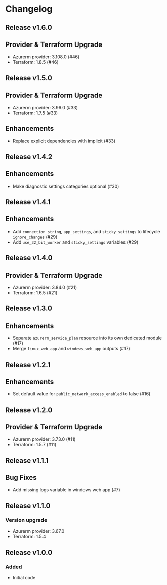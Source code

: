 # Changelog

## Release v1.6.0

## Provider & Terraform Upgrade
- Azurerm provider: 3.108.0 (#46)
- Terraform: 1.8.5 (#46)
   
## Release v1.5.0

## Provider & Terraform Upgrade

- Azurerm provider: 3.96.0 (#33)
- Terraform: 1.7.5 (#33)

## Enhancements

- Replace explicit dependencies with implicit (#33)
   
## Release v1.4.2

## Enhancements

- Make diagnostic settings categories optional (#30)


   
## Release v1.4.1

## Enhancements

- Add `connection_string`, `app_settings`, and `sticky_settings` to lifecycle `ignore_changes` (#29)
- Add `use_32_bit_worker` and `sticky_settings` variables (#29)


   
## Release v1.4.0

## Provider & Terraform Upgrade
- Azurerm provider: 3.84.0 (#21)
- Terraform: 1.6.5 (#21)
   
## Release v1.3.0

## Enhancements

- Separate `azurerm_service_plan` resource into its own dedicated module (#17)
- Merge `linux_web_app` and `windows_web_app` outputs (#17)


   
## Release v1.2.1

## Enhancements

- Set default value for `public_network_access_enabled` to false (#16)


   
## Release v1.2.0

## Provider & Terraform Upgrade
- Azurerm provider: 3.73.0 (#11)
- Terraform: 1.5.7 (#11)


   
## Release v1.1.1

## Bug Fixes

- Add missing logs variable in windows web app (#7)



   
## Release v1.1.0

### Version upgrade
-	Azurerm provider: 3.67.0
-	Terraform: 1.5.4
   
## Release v1.0.0

### Added
- Initial code
   